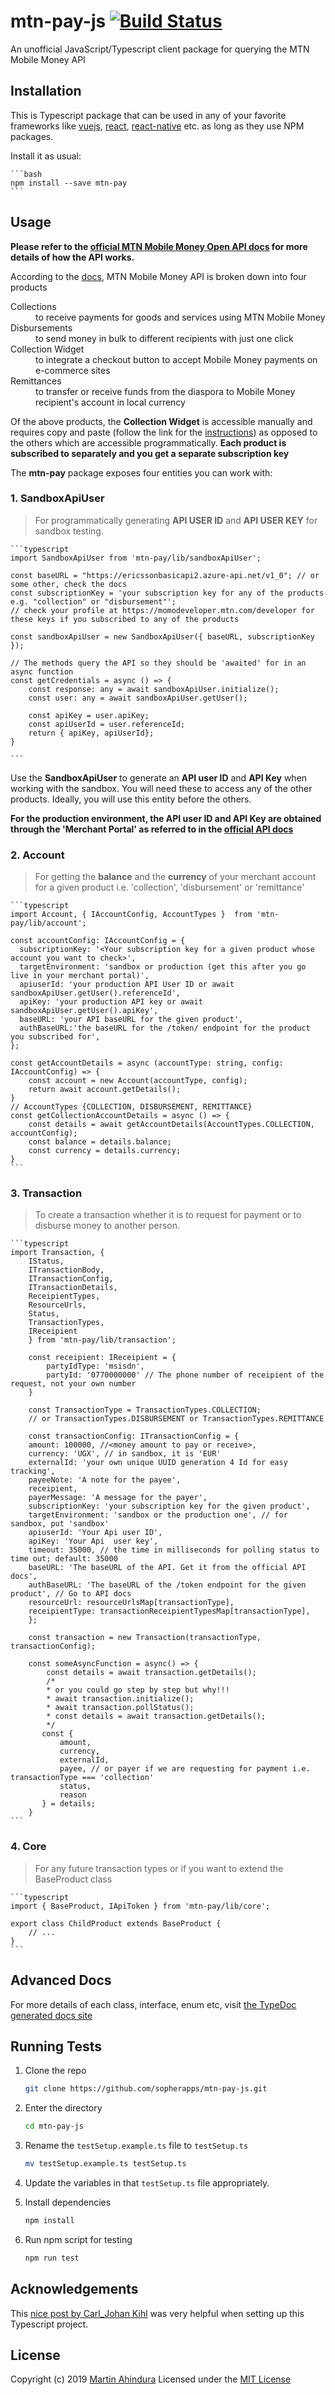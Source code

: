 # mtn-pay-js [![Build Status](https://travis-ci.org/sopherapps/mtn-pay-js.svg?branch=master)](https://travis-ci.org/sopherapps/mtn-pay-js)

An unofficial JavaScript/Typescript client package for querying the MTN Mobile Money API

## Installation

This is Typescript package that can be used in any of your favorite frameworks like [vuejs](https://vuejs.org), [react](https://reactjs.org), [react-native](https://facebook.github.io/react-native/) etc. as long as they use NPM packages.

Install it as usual:

    ```bash
    npm install --save mtn-pay
    ```

## Usage

__Please refer to the [official MTN Mobile Money Open API docs](https://momodeveloper.mtn.com/) for more details of how the API works.__

According to the [docs](https://momodeveloper.mtn.com/products), MTN Mobile Money API is broken down into four products

<dl>
<dt>Collections</dt>
<dd>to receive payments for goods and services using MTN Mobile Money</dd>

<dt>Disbursements</dt>
<dd>to send money in bulk to different recipients with just one click</dd>

<dt>Collection Widget</dt>
<dd>to integrate a checkout button to accept Mobile Money payments on e-commerce sites</dd>

<dt>Remittances</dt>
<dd>to transfer or receive funds from the diaspora to Mobile Money recipient's account in local currency</dd>
</dl>

Of the above products, the __Collection Widget__ is accessible manually and requires copy and paste (follow the link for the [instructions](https://momodeveloper.mtn.com/widget-api)) as opposed to the others which are accessible programmatically.
__Each product is subscribed to separately and you get a separate subscription key__

The __mtn-pay__ package exposes four entities you can work with:

### 1. SandboxApiUser

> For programmatically generating __API USER ID__ and __API USER KEY__ for sandbox testing.

    ```typescript
    import SandboxApiUser from 'mtn-pay/lib/sandboxApiUser';

    const baseURL = "https://ericssonbasicapi2.azure-api.net/v1_0"; // or some other, check the docs
    const subscriptionKey = 'your subscription key for any of the products e.g. "collection" or "disbursement"';
    // check your profile at https://momodeveloper.mtn.com/developer for these keys if you subscribed to any of the products

    const sandboxApiUser = new SandboxApiUser({ baseURL, subscriptionKey });

    // The methods query the API so they should be 'awaited' for in an async function
    const getCredentials = async () => {
        const response: any = await sandboxApiUser.initialize();
        const user: any = await sandboxApiUser.getUser();

        const apiKey = user.apiKey;
        const apiUserId = user.referenceId;
        return { apiKey, apiUserId};
    }

    ```

Use the __SandboxApiUser__ to generate an __API user ID__ and __API Key__ when working with the sandbox. You will need these to access any of the other products. Ideally, you will use this entity before the others.

__For the production environment, the API user ID and API Key are obtained through the 'Merchant Portal' as referred to in the [official API docs](https://momodeveloper.mtn.com/api-documentation/api-description/)__

### 2. Account

> For getting the __balance__ and the __currency__ of your merchant account for a given product i.e. 'collection', 'disbursement' or 'remittance'

    ```typescript
    import Account, { IAccountConfig, AccountTypes }  from 'mtn-pay/lib/account';

    const accountConfig: IAccountConfig = {
      subscriptionKey: '<Your subscription key for a given product whose account you want to check>',
      targetEnvironment: 'sandbox or production (get this after you go live in your merchant portal)',
      apiuserId: 'your production API User ID or await sandboxApiUser.getUser().referenceId',
      apiKey: 'your production API key or await sandboxApiUser.getUser().apiKey',
      baseURL: 'your API baseURL for the given product',
      authBaseURL:'the baseURL for the /token/ endpoint for the product you subscribed for',
    };

    const getAccountDetails = async (accountType: string, config: IAccountConfig) => {
        const account = new Account(accountType, config);
        return await account.getDetails();
    }
    // AccountTypes {COLLECTION, DISBURSEMENT, REMITTANCE}
    const getCollectionAccountDetails = async () => {
        const details = await getAccountDetails(AccountTypes.COLLECTION, accountConfig);
        const balance = details.balance;
        const currency = details.currency;
    }
    ```

### 3. Transaction

> To create a transaction whether it is to request for payment or to disburse money to another person.

    ```typescript
    import Transaction, {
        IStatus,
        ITransactionBody,
        ITransactionConfig,
        ITransactionDetails,
        ReceipientTypes,
        ResourceUrls,
        Status,
        TransactionTypes,
        IReceipient
        } from 'mtn-pay/lib/transaction';

        const receipient: IReceipient = {
            partyIdType: 'msisdn',
            partyId: '0770000000' // The phone number of receipient of the request, not your own number
        }

        const TransactionType = TransactionTypes.COLLECTION; 
        // or TransactionTypes.DISBURSEMENT or TransactionTypes.REMITTANCE

        const transactionConfig: ITransactionConfig = {
        amount: 100000, //<money amount to pay or receive>,
        currency: 'UGX', // in sandbox, it is 'EUR'
        externalId: 'your own unique UUID generation 4 Id for easy tracking',
        payeeNote: 'A note for the payee',
        receipient,
        payerMessage: 'A message for the payer',
        subscriptionKey: 'your subscription key for the given product',
        targetEnvironment: 'sandbox or the production one', // for sandbox, put 'sandbox'
        apiuserId: 'Your Api user ID',
        apiKey: 'Your Api  user key',
        timeout: 35000, // the time in milliseconds for polling status to time out; default: 35000
        baseURL: 'The baseURL of the API. Get it from the official API docs',
        authBaseURL: 'The baseURL of the /token endpoint for the given product', // Go to API docs
        resourceUrl: resourceUrlsMap[transactionType],
        receipientType: transactionReceipientTypesMap[transactionType],
        };

        const transaction = new Transaction(transactionType, transactionConfig);

        const someAsyncFunction = async() => {
            const details = await transaction.getDetails();
            /*
            * or you could go step by step but why!!!
            * await transaction.initialize();
            * await transaction.pollStatus();
            * const details = await transaction.getDetails();
            */
           const {
               amount,
               currency,
               externalId,
               payee, // or payer if we are requesting for payment i.e. transactionType === 'collection'
               status,
               reason
           } = details;
        }
    ```

### 4. Core

> For any future transaction types or if you want to extend the BaseProduct class

    ```typescript
    import { BaseProduct, IApiToken } from 'mtn-pay/lib/core';

    export class ChildProduct extends BaseProduct {
        // ...
    }
    ```

## Advanced Docs

For more details of each class, interface, enum etc, visit [the TypeDoc generated docs site](https://sopherapps.github.io/mtn-pay-js)

## Running Tests

1. Clone the repo

    ```bash
    git clone https://github.com/sopherapps/mtn-pay-js.git
    ```

2. Enter the directory

    ```bash
    cd mtn-pay-js
    ```

3. Rename the ```testSetup.example.ts``` file to ```testSetup.ts```

    ```bash
    mv testSetup.example.ts testSetup.ts
    ```

4. Update the variables in that ```testSetup.ts``` file appropriately.
5. Install dependencies

    ```bash
    npm install
    ```

6. Run npm script for testing

    ```bash
    npm run test
    ```

## Acknowledgements

This [nice post by Carl_Johan Kihl](https://itnext.io/step-by-step-building-and-publishing-an-npm-typescript-package-44fe7164964c) was very helpful when setting up this Typescript project.

## License

Copyright (c) 2019 [Martin Ahindura](https://github.com/Tinitto)
Licensed under the [MIT License](./LICENSE)
